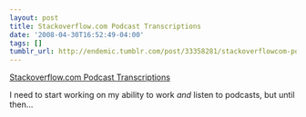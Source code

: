 ```yaml
---
layout: post
title: Stackoverflow.com Podcast Transcriptions
date: '2008-04-30T16:52:49-04:00'
tags: []
tumblr_url: http://endemic.tumblr.com/post/33358281/stackoverflowcom-podcast-transcriptions
---
```

[Stackoverflow.com Podcast Transcriptions](https://stackoverflow.fogbugz.com/?W4)  

I need to start working on my ability to work _and_ listen to podcasts, but until then…

